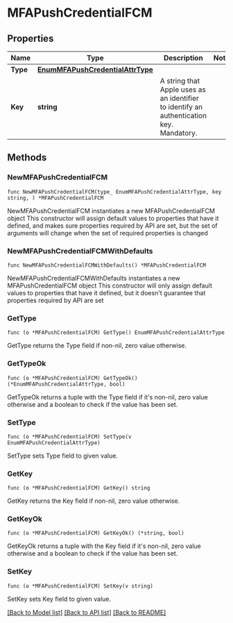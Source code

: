 # MFAPushCredentialFCM

## Properties

Name | Type | Description | Notes
------------ | ------------- | ------------- | -------------
**Type** | [**EnumMFAPushCredentialAttrType**](EnumMFAPushCredentialAttrType.md) |  | 
**Key** | **string** | A string that Apple uses as an identifier to identify an authentication key.  Mandatory. | 

## Methods

### NewMFAPushCredentialFCM

`func NewMFAPushCredentialFCM(type_ EnumMFAPushCredentialAttrType, key string, ) *MFAPushCredentialFCM`

NewMFAPushCredentialFCM instantiates a new MFAPushCredentialFCM object
This constructor will assign default values to properties that have it defined,
and makes sure properties required by API are set, but the set of arguments
will change when the set of required properties is changed

### NewMFAPushCredentialFCMWithDefaults

`func NewMFAPushCredentialFCMWithDefaults() *MFAPushCredentialFCM`

NewMFAPushCredentialFCMWithDefaults instantiates a new MFAPushCredentialFCM object
This constructor will only assign default values to properties that have it defined,
but it doesn't guarantee that properties required by API are set

### GetType

`func (o *MFAPushCredentialFCM) GetType() EnumMFAPushCredentialAttrType`

GetType returns the Type field if non-nil, zero value otherwise.

### GetTypeOk

`func (o *MFAPushCredentialFCM) GetTypeOk() (*EnumMFAPushCredentialAttrType, bool)`

GetTypeOk returns a tuple with the Type field if it's non-nil, zero value otherwise
and a boolean to check if the value has been set.

### SetType

`func (o *MFAPushCredentialFCM) SetType(v EnumMFAPushCredentialAttrType)`

SetType sets Type field to given value.


### GetKey

`func (o *MFAPushCredentialFCM) GetKey() string`

GetKey returns the Key field if non-nil, zero value otherwise.

### GetKeyOk

`func (o *MFAPushCredentialFCM) GetKeyOk() (*string, bool)`

GetKeyOk returns a tuple with the Key field if it's non-nil, zero value otherwise
and a boolean to check if the value has been set.

### SetKey

`func (o *MFAPushCredentialFCM) SetKey(v string)`

SetKey sets Key field to given value.



[[Back to Model list]](../README.md#documentation-for-models) [[Back to API list]](../README.md#documentation-for-api-endpoints) [[Back to README]](../README.md)


